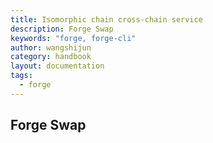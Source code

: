 ```yaml
---
title: Isomorphic chain cross-chain service
description: Forge Swap
keywords: "forge, forge-cli"
author: wangshijun
category: handbook
layout: documentation
tags:
  - forge
---
```


## Forge Swap
